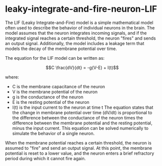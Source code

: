 # leaky-integrate-and-fire-neuron-LIF
The LIF (Leaky Integrate-and-Fire) model is a simple mathematical model often used to describe the behavior of individual neurons in the brain. The model assumes that the neuron integrates incoming signals, and if the integrated signal reaches a certain threshold, the neuron "fires" and sends an output signal. Additionally, the model includes a leakage term that models the decay of the membrane potential over time.

The equation for the LIF model can be written as:
```math
C \frac{dV}{dt} = -g(V-E) + I(t)
```
where:

* C is the membrane capacitance of the neuron
* V is the membrane potential of the neuron
* g is the conductance of the neuron
* E is the resting potential of the neuron
* I(t) is the input current to the neuron at time t
The equation states that the change in membrane potential over time (dV/dt) is proportional to the difference between the conductance of the neuron times the difference between the membrane potential and the resting potential, minus the input current. This equation can be solved numerically to simulate the behavior of a single neuron.

When the membrane potential reaches a certain threshold, the neuron is assumed to "fire" and send an output signal. At this point, the membrane potential is reset to a lower value, and the neuron enters a brief refractory period during which it cannot fire again.
